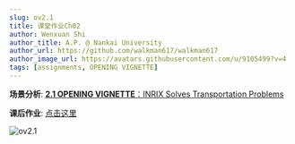 ```yaml
---
slug: ov2.1
title: 课堂作业Ch02
author: Wenxuan Shi
author_title: A.P. @ Nankai University
author_url: https://github.com/walkman617/walkman617
author_image_url: https://avatars.githubusercontent.com/u/9105499?v=4
tags: [assignments, OPENING VIGNETTE]
---
```


**场景分析**: [**2.1 OPENING VIGNETTE**：INRIX Solves Transportation Problems](/docs/OpenVigntte/ov2.1)

**课后作业**: [点击这里](http://nankai-cs.mikecrm.com/2Gn3YJq)

![ov2.1](/img/ov/ov2.1.png)